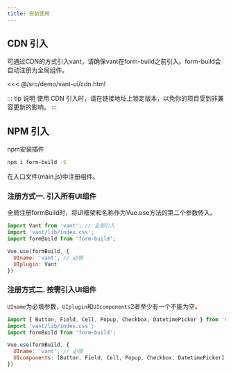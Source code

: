 ```yaml
---
title: 安装使用
---
```

## CDN 引入

可通过CDN的方式引入vant，请确保vant在form-build之前引入。form-build会自动注册为全局组件。

<<< @/src/demo/vant-ui/cdn.html

<!-- TODO 锁定版本 -->
::: tip 说明
使用 CDN 引入时，请在链接地址上锁定版本，以免你的项目受到非兼容更新的影响。
:::

## NPM 引入

npm安装插件
```bash
npm i form-build -S
```

在入口文件(main.js)中注册组件。

### 注册方式一. 引入所有UI组件

全局注册formBuild时，将UI框架和名称作为Vue.use方法的第二个参数传入。

```javascript
import Vant from 'vant'; // 全局引入
import 'vant/lib/index.css';
import formBuild from 'form-build';

Vue.use(formBuild, {
  UIname: 'vant', // 必填
  UIplugin: Vant
})
```

### 注册方式二. 按需引入UI组件

`UIname`为必填参数，`UIplugin`和`UIcomponents`2者至少有一个不能为空。

```javascript
import { Button, Field, Cell, Popup, Checkbox, DatetimePicker } from 'vant' // 按需引入
import 'vant/lib/index.css';
import formBuild from 'form-build';

Vue.use(formBuild, {
  UIname: 'vant', // 必填
  UIcomponents: [Button, Field, Cell, Popup, Checkbox, DatetimePicker]
})
```